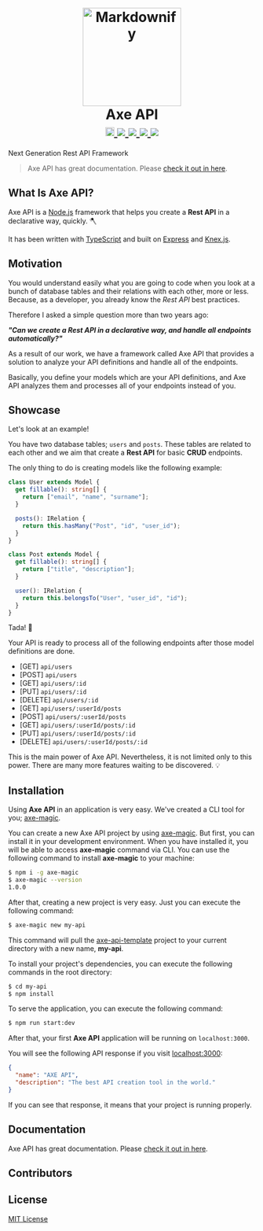 <h1 align="center">
  <br>
  <a href="https://axe-api.com/">
    <img src="https://axe-api.com/axe.png" alt="Markdownify" width="200">
  </a>
  <br>
  Axe API
  <br>
  <a href="https://badge.fury.io/js/axe-api">
    <img src="https://badge.fury.io/js/axe-api.svg" alt="npm version" height="18">
  </a>
  <a href="https://github.com/axe-api/axe-api/actions/workflows/npm-publish.yml" target="_blank">
    <img src="https://github.com/axe-api/axe-api/actions/workflows/npm-publish.yml/badge.svg?branch=master">
  </a>
  <a href="https://sonarcloud.io/dashboard?id=axe-api_axe-api" target="_blank">
    <img src="https://sonarcloud.io/api/project_badges/measure?project=axe-api_axe-api&metric=alert_status">
  </a>
  <a href="https://github.com/axe-api/axe-api/issues" target="_blank">
    <img src="https://img.shields.io/github/issues/axe-api/axe-api.svg">
  </a>
  <a href="https://opensource.org/licenses/MIT" target="_blank">
    <img src="https://img.shields.io/badge/license-MIT-blue.svg">
  </a>
</h1>

Next Generation Rest API Framework

> Axe API has great documentation. Please [check it out in here](https://axe-api.com/).

## What Is Axe API?

Axe API is a [Node.js](https://nodejs.org/) framework that helps you create a **Rest API** in a declarative way, quickly. :axe:

It has been written with [TypeScript](https://www.typescriptlang.org/) and built on [Express](https://expressjs.com/) and [Knex.js](https://knexjs.org/).

## Motivation

You would understand easily what you are going to code when you look at a bunch of database tables and their relations with each other, more or less. Because, as a developer, you already know the _Rest API_ best practices.

Therefore I asked a simple question more than two years ago:

**_"Can we create a Rest API in a declarative way, and handle all endpoints automatically?"_**

As a result of our work, we have a framework called Axe API that provides a solution to analyze your API definitions and handle all of the endpoints.

Basically, you define your models which are your API definitions, and Axe API analyzes them and processes all of your endpoints instead of you.

## Showcase

Let's look at an example!

You have two database tables; `users` and `posts`. These tables are related to each other and we aim that create a **Rest API** for basic **CRUD** endpoints.

The only thing to do is creating models like the following example:

```ts
class User extends Model {
  get fillable(): string[] {
    return ["email", "name", "surname"];
  }

  posts(): IRelation {
    return this.hasMany("Post", "id", "user_id");
  }
}
```

```ts
class Post extends Model {
  get fillable(): string[] {
    return ["title", "description"];
  }

  user(): IRelation {
    return this.belongsTo("User", "user_id", "id");
  }
}
```

Tada! :tada:

Your API is ready to process all of the following endpoints after those model definitions are done.

- [GET] `api/users`
- [POST] `api/users`
- [GET] `api/users/:id`
- [PUT] `api/users/:id`
- [DELETE] `api/users/:id`
- [GET] `api/users/:userId/posts`
- [POST] `api/users/:userId/posts`
- [GET] `api/users/:userId/posts/:id`
- [PUT] `api/users/:userId/posts/:id`
- [DELETE] `api/users/:userId/posts/:id`

This is the main power of Axe API. Nevertheless, it is not limited only to this power. There are many more features waiting to be discovered. :bulb:

## Installation

Using **Axe API** in an application is very easy. We've created a CLI tool for you; [axe-magic](https://github.com/axe-api/axe-magic).

You can create a new Axe API project by using [axe-magic](https://github.com/axe-api/axe-magic). But first, you can install it in your development environment. When you have installed it, you will be able to access **axe-magic** command via CLI. You can use the following command to install **axe-magic** to your machine:

```bash
$ npm i -g axe-magic
$ axe-magic --version
1.0.0
```

After that, creating a new project is very easy. Just you can execute the following command:

```bash
$ axe-magic new my-api
```

This command will pull the [axe-api-template](https://github.com/axe-api/axe-api-template) project to your current directory with a new name, **my-api**.

To install your project's dependencies, you can execute the following commands in the root directory:

```bash
$ cd my-api
$ npm install
```

To serve the application, you can execute the following command:

```bash
$ npm run start:dev
```

After that, your first **Axe API** application will be running on `localhost:3000`.

You will see the following API response if you visit [localhost:3000](http://localhost:3000):

```json
{
  "name": "AXE API",
  "description": "The best API creation tool in the world."
}
```

If you can see that response, it means that your project is running properly.

## Documentation

Axe API has great documentation. Please [check it out in here](https://axe-api.com/).

## Contributors

<!-- ALL-CONTRIBUTORS-LIST:START - Do not remove or modify this section -->
<!-- prettier-ignore-start -->
<!-- markdownlint-disable -->

<!-- markdownlint-restore -->
<!-- prettier-ignore-end -->

<!-- ALL-CONTRIBUTORS-LIST:END -->

## License

[MIT License](LICENSE)

